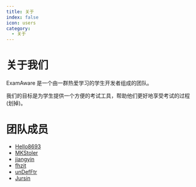 ```yaml
---
title: 关于
index: false
icon: users
category:
  - 关于
---
```

# 关于我们
ExamAware 是一个由一群热爱学习的学生开发者组成的团队。

我们的目标是为学生提供一个方便的考试工具，帮助他们更好地享受考试的过程(划掉)。

# 团队成员

- [Hello8693](https://github.com/hello8693)
- [MKStoler](https://github.com/MKStoler1024)
- [jiangyin](https://github.com/jiangyin14)
- [fhzit](https://github.com/fhzit)
- [unDefFtr](https://github.com/unDefFtr)
- [Jursin](https://github.com/Jursin)
